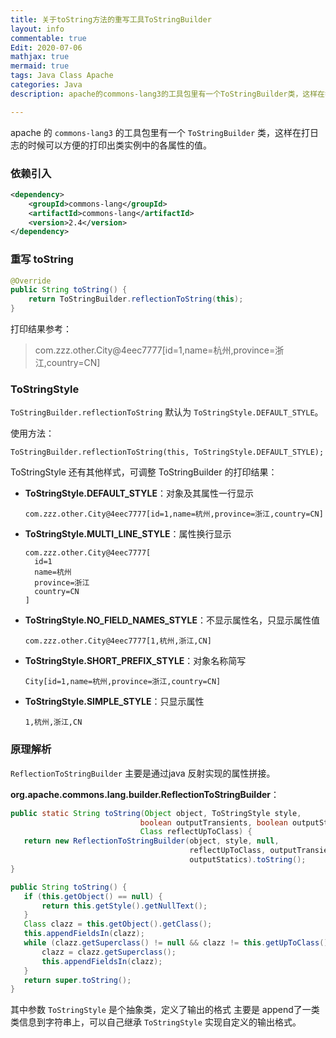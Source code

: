 ```yaml
---
title: 关于toString方法的重写工具ToStringBuilder
layout: info
commentable: true
Edit: 2020-07-06
mathjax: true
mermaid: true
tags: Java Class Apache
categories: Java
description: apache的commons-lang3的工具包里有一个ToStringBuilder类，这样在打日志的时候可以方便的打印出类实例中的各属性的值。

---
```


apache 的 `commons-lang3` 的工具包里有一个 `ToStringBuilder` 类，这样在打日志的时候可以方便的打印出类实例中的各属性的值。

### 依赖引入

```xml
<dependency>
    <groupId>commons-lang</groupId>
    <artifactId>commons-lang</artifactId>
    <version>2.4</version>
</dependency>
```

### 重写 toString

```java
@Override
public String toString() {
	return ToStringBuilder.reflectionToString(this);
}
```

打印结果参考：

> com.zzz.other.City@4eec7777[id=1,name=杭州,province=浙江,country=CN]

### ToStringStyle

`ToStringBuilder.reflectionToString`  默认为 `ToStringStyle.DEFAULT_STYLE`。

使用方法：

```
ToStringBuilder.reflectionToString(this, ToStringStyle.DEFAULT_STYLE);
```

ToStringStyle 还有其他样式，可调整 ToStringBuilder 的打印结果：

- **ToStringStyle.DEFAULT_STYLE**：对象及其属性一行显示

  ```
  com.zzz.other.City@4eec7777[id=1,name=杭州,province=浙江,country=CN]
  ```
  
- **ToStringStyle.MULTI_LINE_STYLE**：属性换行显示

  ```
  com.zzz.other.City@4eec7777[
    id=1
    name=杭州
    province=浙江
    country=CN
  ]
  ```
  
- **ToStringStyle.NO_FIELD_NAMES_STYLE**：不显示属性名，只显示属性值

  ```
  com.zzz.other.City@4eec7777[1,杭州,浙江,CN]
  ```

- **ToStringStyle.SHORT_PREFIX_STYLE**：对象名称简写

  ```
  City[id=1,name=杭州,province=浙江,country=CN]
  ```
- **ToStringStyle.SIMPLE_STYLE**：只显示属性

  ```
  1,杭州,浙江,CN
  ```

### 原理解析

`ReflectionToStringBuilder` 主要是通过java 反射实现的属性拼接。

**org.apache.commons.lang.builder.ReflectionToStringBuilder**：


 ```java
public static String toString(Object object, ToStringStyle style, 
                              boolean outputTransients, boolean outputStatics,
                              Class reflectUpToClass) {
	return new ReflectionToStringBuilder(object, style, null, 
                                         reflectUpToClass, outputTransients,
                                         outputStatics).toString();
}

public String toString() {
	if (this.getObject() == null) {
		return this.getStyle().getNullText();
	}
	Class clazz = this.getObject().getClass();
	this.appendFieldsIn(clazz);
	while (clazz.getSuperclass() != null && clazz != this.getUpToClass()) {
		clazz = clazz.getSuperclass();
		this.appendFieldsIn(clazz);
	}
	return super.toString();
}
 ```

其中参数  `ToStringStyle`  是个抽象类，定义了输出的格式 主要是 append了一类类信息到字符串上，可以自己继承 `ToStringStyle`  实现自定义的输出格式。